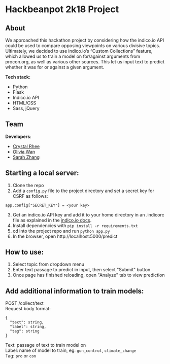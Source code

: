 # Hackbeanpot 2k18 Project

## About

We approached this hackathon project by considering how the indico.io API could be used to compare opposing viewpoints on various divisive topics. Ultimately, we decided to use indico.io’s “Custom Collections” feature, which allowed us to train a model on for/against arguments from procon.org, as well as various other sources. This let us input text to predict whether it was for or against a given argument.

**Tech stack:**
* Python
* Flask
* Indico.io API
* HTML/CSS
* Sass, jQuery

## Team
**Developers**:
* [Crystal Rhee](https://github.com/crystalrhee)
* [Olivia Wan](https://github.com/omwan)
* [Sarah Zhang](https://github.com/sazhang)

## Starting a local server:
1. Clone the repo  
2. Add a `config.py` file to the project directory and set a secret key for CSRF as follows:
```
app.config["SECRET_KEY"] = <your key>
```
3. Get an indico.io API key and add it to your home directory in an .indicorc file as explained in the [indico.io docs](https://indico.io/docs#config_file).  
4. Install dependencies with `pip install -r requirements.txt`
4. cd into the project repo and run `python app.py`  
5. In the browser, open http://localhost:5000/predict  

## How to use:
1. Select topic from dropdown menu
2. Enter text passage to predict in input, then select "Submit" button
3. Once page has finished reloading, open "Analyze" tab to view prediction

## Add additional information to train models:
POST /collect/text  
Request body format:  
```
{
  "text": string,
  "label": string,
  "tag": string
}
```
Text: passage of text to train model on  
Label: name of model to train, eg: `gun_control`, `climate_change`  
Tag: `pro` or `con`


